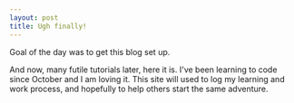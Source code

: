 ```yaml
---
layout: post
title: Ugh finally!
--- 
```


Goal of the day was to get this blog set up. 

And now, many futile tutorials later, here it is.  I've been learning to code since October and I am loving it.  This site will used to log my learning and work process, and hopefully to help others start the same adventure.
